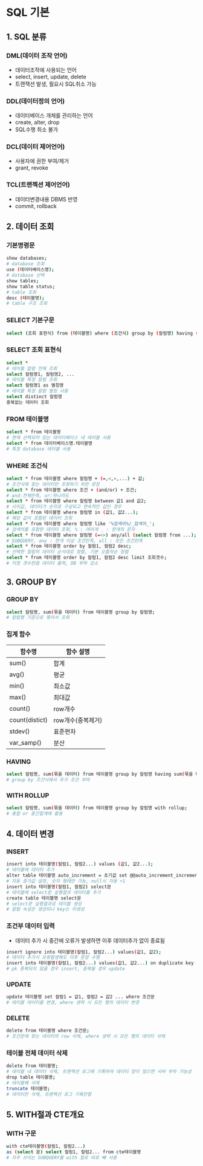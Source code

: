 # SQL 기본
## 1. SQL 분류
### DML(데이터 조작 언어)
- 데이터조작에 사용되는 언어
- select, insert, update, delete
- 트랜잭션 발생, 필요시 SQL취소 가능
### DDL(데이터정의 언어)
- 데이터베이스 개체를 관리하는 언어
- create, alter, drop
- SQL수행 취소 불가
### DCL(데이터 제어언어)
- 사용자에 권한 부여/제거
- grant, revoke
### TCL(트랜젝션 제어언어)
- 데이터변경내용 DBMS 반영
- commit, rollback
## 2. 데이터 조회
### 기본명령문
```bash
show databases;
# database 조회
use (데이터베이스명);
# database 선택
show tables;
show table status;
# table 조회
desc (테이블명);
# table 구조 조회
```
### SELECT 기본구문
```bash
select (조회 표현식) from (테이블명) where (조건식) group by (칼럼명) having (집계조건식) order by (칼럼명) asc/desc limit (조회 row개수);
```
### SELECT 조회 표현식
```bash
select *
# 테이블 칼럼 전체 조회
select 칼럼명1, 칼럼명2, ...
# 테이블 특정 칼럼 조회
select 칼럼명1 as 별칭명
# 테이블 특정 칼럼 별칭 사용
select distinct 칼럼명
중복없는 데이터 조회
```
### FROM 테이블명
```bash
select * from 테이블명
# 현재 선택되어 있는 데이터베이스 내 테이블 사용
select * from 데이터베이스명.테이블명
# 특정 database 테이블 사용
```
### WHERE 조건식
```bash
select * from 테이블명 where 컬럼명 + (=,<,>,...) + 값;
# 조건식에 맞는 데이터만 조회하기 위한 문장
select * from 테이블명 where 조건 + (and/or) + 조건;
# and:전체만족, or:하나라도
select * from 테이블명 where 컬럼명 between 값1 and 값2;
# 사이값, 데이터가 숫자로 구성되고 연속적인 값인 경우
select * from 테이블명 where 컬럼명 in (값1, 값2...);
# 해당 값이 포함된 데이터 조회
select * from 테이블명 where 컬럼명 like '%검색어%/_검색어_';
# 검색어를 포함한 데이터 조회, % : 여러개 _ : 한개의 문자
select * from 테이블명 where 칼럼명 (=<>) any/all (select 칼럼명 from ...);
# SUBQUERY, any : 한개 이상 조건만족, all : 모든 조건만족
select * from 테이블명 order by 컬럼1, 컬럼2 desc;
# 선택한 컬럼의 데이터 순서대로 정렬, 기본 오름차순 정렬
select * from 테이블명 order by 칼럼1, 칼럼2 desc limit 조회갯수;
# 지정 갯수만큼 데이터 출력, DB 부하 감소
```
## 3. GROUP BY
### GROUP BY
```bash
select 칼럼명, sum(묶을 데이터) from 테이블명 group by 칼럼명;
# 칼럼명 기준으로 묶어서 조회
```
### 집계 함수
|함수명|함수 설명|
|---|---|
|sum()|합계|
|avg()|평균|
|min()|최소값|
|max()|최대값|
|count()|row개수|
|count(distict)|row개수(중복제거)|
|stdev()|표준편차|
|var_samp()|분산|

### HAVING
```bash
select 칼럼명, sum(묶을 데이터) from 테이블명 group by 칼럼명 having sum(묶을 데이터)>100;
# group by 조건식에서 추가 조건 부여
```
### WITH ROLLUP
```bash
select 칼럼명, sum(묶을 데이터) from 테이블명 group by 칼럼명 with rollup;
# 총합 or 중간합계에 활용
```
## 4. 데이터 변경
### INSERT
```bash
insert into 테이블명(컬럼1, 컬럼2...) values (값1, 값2...);
# 테이블에 데이터 추가
alter table 테이블명 auto_increment = 초기값 set @@auto_increment_increment = 증가값
# 자동 증가값 설정, 숫자 형태만 가능, null시 자동 +1
insert into 테이블명(컬럼1, 컬럼2) select문
# 테이블에 select문 실행결과 데이터를 추가
create table 테이블명 select문
# select문 실행결과로 테이블 생성
# 칼럼 속성은 생성되나 key는 미생성
```
### 조건부 데이터 입력
- 데이터 추가 시 중간에 오류가 발생하면 이후 데이터추가 없이 종료됨
```bash
insert ignore into 테이블명(칼럼1, 칼럼2...) values(값1, 값2);
# 데이터 추가시 오류발생해도 이후 문장 수행
insert into 테이블명(칼럼1, 칼럼2...) values(값1, 값2...) on duplicate key update 칼럼1=값1, 칼럼2=값2
# pk 중복되지 않을 경우 insert, 중복될 경우 update
```
### UPDATE
```bash
update 테이블명 set 칼럼1 = 값1, 컬럼2 = 값2 ... where 조건문
# 테이블 데이터를 변경, where 생략 시 모든 행의 데이터 변경
```
### DELETE
```bash
delete from 테이블명 where 조건문;
# 조건문에 맞는 데이터의 row 삭제, where 생략 시 모든 행의 데이터 삭제
```
### 테이블 전체 데이터 삭제
```bash
delete from 테이블명;
# 테이블 내 데이터 삭제, 트랜젝션 로그에 기록하여 데이터 양이 많으면 서버 부하 가능성
drop table 테이블명;
# 테이블째 삭제
truncate 테이블명;
# 데이터만 삭제, 트랜젝션 로그 기록안함
```
## 5. WITH절과 CTE개요
### WITH 구문
```bash
with cte테이블명(칼럼1, 칼럼2...)
as (select 문) select 컬럼1, 컬럼2... from cte테이블명
# 자주 쓰이는 SUBQUERY를 with 절로 따로 빼 사용
```